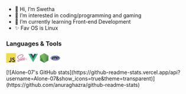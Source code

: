 - :wave: Hi, I’m Swetha
- :eyes: I’m interested in coding/programming and gaming
- :seedling: I’m currently learning Front-end Development
- :sparkles: Fav OS is Linux
### Languages & Tools
<p>
<img src="https://raw.githubusercontent.com/github/explore/80688e429a7d4ef2fca1e82350fe8e3517d3494d/topics/javascript/javascript.png" alt="Javascript" height="26" >
<img src="https://raw.githubusercontent.com/github/explore/80688e429a7d4ef2fca1e82350fe8e3517d3494d/topics/sass/sass.png" alt="Sass" height="26">
<img src="https://raw.githubusercontent.com/github/explore/80688e429a7d4ef2fca1e82350fe8e3517d3494d/topics/vue/vue.png" alt="Vuejs" height="26">
<img src="https://raw.githubusercontent.com/github/explore/80688e429a7d4ef2fca1e82350fe8e3517d3494d/topics/nodejs/nodejs.png" alt="nodejs" height="26">
<img src="https://raw.githubusercontent.com/github/explore/80688e429a7d4ef2fca1e82350fe8e3517d3494d/topics/php/php.png" alt="php" height="26">
</p>
[![Alone-07's GitHub stats](https://github-readme-stats.vercel.app/api?username=Alone-07&show_icons=true&theme=transparent)](https://github.com/anuraghazra/github-readme-stats)

<!---
Alone-07/Alone-07 is a :sparkles: special :sparkles: repository because its `README.md` (this file) appears on your GitHub profile.
You can click the Preview link to take a look at your changes.
--->

